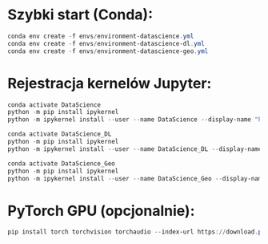 # Szybki start (Conda):

```powershell
conda env create -f envs/environment-datascience.yml
conda env create -f envs/environment-datascience-dl.yml
conda env create -f envs/environment-datascience-geo.yml
```
# Rejestracja kernelów Jupyter:

```powershell
conda activate DataScience
python -m pip install ipykernel
python -m ipykernel install --user --name DataScience --display-name "Python (DataScience)"
```
```powershell
conda activate DataScience_DL
python -m pip install ipykernel
python -m ipykernel install --user --name DataScience_DL --display-name "Python (DataScience_DL)"
```
```powershell
conda activate DataScience_Geo
python -m pip install ipykernel
python -m ipykernel install --user --name DataScience_Geo --display-name "Python (DataScience_Geo)"
```
# PyTorch GPU (opcjonalnie):
```powershell
pip install torch torchvision torchaudio --index-url https://download.pytorch.org/whl/cu124
```
